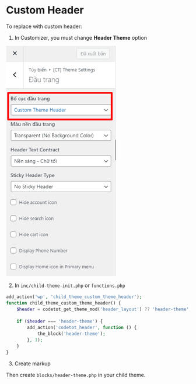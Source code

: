 # Custom Header

To replace with custom header:

1. In Customizer, you must change **Header Theme** option

![Customizer](custom-header-customizer-settings.png)

2. In `inc/child-theme-init.php` or `functions.php`

```php
add_action('wp', 'child_theme_custom_theme_header');
function child_theme_custom_theme_header() {
	$header = codetot_get_theme_mod('header_layout') ?? 'header-theme';

	if ($header === 'header-theme') {
		add_action('codetot_header', function () {
			the_block('header-theme');
		}, 1);
	}
}
```

3. Create markup

Then create `blocks/header-theme.php` in your child theme.
